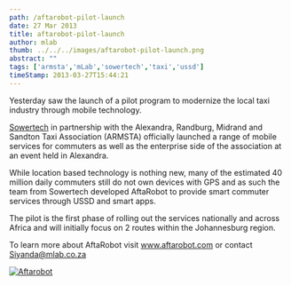 ```yaml
---
path: /aftarobot-pilot-launch
date: 27 Mar 2013
title: aftarobot-pilot-launch
author: mlab
thumb: ../../../images/aftarobot-pilot-launch.png
abstract: ""
tags: ['armsta','mLab','sowertech','taxi','ussd']
timeStamp: 2013-03-27T15:44:21
---
```


Yesterday saw the launch of a pilot program to modernize the local taxi industry through mobile technology.

[Sowertech](https:&#x2F;&#x2F;mlab.co.za&#x2F;aftarobot&#x2F;) in partnership with the Alexandra, Randburg, Midrand and Sandton Taxi Association (ARMSTA) officially launched a range of mobile services for commuters as well as the enterprise side of the association at an event held in Alexandra.

While location based technology is nothing new, many of the estimated 40 million daily commuters still do not own devices with GPS and as such the team from Sowertech developed AftaRobot to provide smart commuter services through USSD and smart apps.

The pilot is the first phase of rolling out the services nationally and across Africa and will initially focus on 2 routes within the Johannesburg region.

To learn more about AftaRobot visit www.aftarobot.com or contact Siyanda@mlab.co.za

[![Aftarobot](https:&#x2F;&#x2F;mlab.co.za&#x2F;wp-content&#x2F;uploads&#x2F;2013&#x2F;03&#x2F;Screen-Shot-2013-03-27-at-3.49.18-PM.png)](https:&#x2F;&#x2F;mlab.co.za&#x2F;wp-content&#x2F;uploads&#x2F;2013&#x2F;03&#x2F;Screen-Shot-2013-03-27-at-3.49.18-PM.png)


